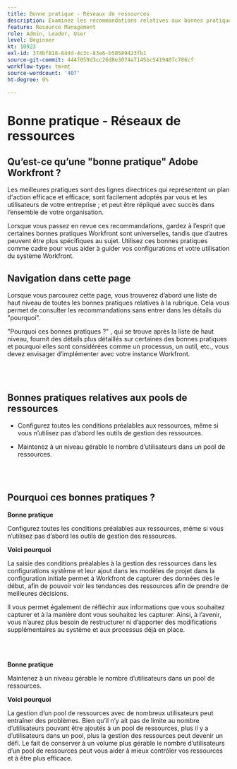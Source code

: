 ```yaml
---
title: Bonne pratique - Réseaux de ressources
description: Examinez les recommandations relatives aux bonnes pratiques des experts d’Adobe Workfront concernant la configuration, la gestion et l’utilisation des pools de ressources Workfront.
feature: Resource Management
role: Admin, Leader, User
level: Beginner
kt: 10923
exl-id: 374bf818-644d-4c3c-83e6-b50589423fb1
source-git-commit: 444f059d3cc26d8e3074a7145bc5419407c786cf
workflow-type: tm+mt
source-wordcount: '407'
ht-degree: 0%

---
```


# Bonne pratique - Réseaux de ressources

## Qu’est-ce qu’une &quot;bonne pratique&quot; Adobe Workfront ?

Les meilleures pratiques sont des lignes directrices qui représentent un plan d&#39;action efficace et efficace; sont facilement adoptés par vous et les utilisateurs de votre entreprise ; et peut être répliqué avec succès dans l’ensemble de votre organisation.

Lorsque vous passez en revue ces recommandations, gardez à l’esprit que certaines bonnes pratiques Workfront sont universelles, tandis que d’autres peuvent être plus spécifiques au sujet. Utilisez ces bonnes pratiques comme cadre pour vous aider à guider vos configurations et votre utilisation du système Workfront.

## Navigation dans cette page

Lorsque vous parcourez cette page, vous trouverez d’abord une liste de haut niveau de toutes les bonnes pratiques relatives à la rubrique. Cela vous permet de consulter les recommandations sans entrer dans les détails du &quot;pourquoi&quot;.

&quot;Pourquoi ces bonnes pratiques ?&quot; , qui se trouve après la liste de haut niveau, fournit des détails plus détaillés sur certaines des bonnes pratiques et pourquoi elles sont considérées comme un processus, un outil, etc., vous devez envisager d’implémenter avec votre instance Workfront.

</br>
</br>

## Bonnes pratiques relatives aux pools de ressources

* Configurez toutes les conditions préalables aux ressources, même si vous n’utilisez pas d’abord les outils de gestion des ressources.

* Maintenez à un niveau gérable le nombre d’utilisateurs dans un pool de ressources.

</br>
</br>

## Pourquoi ces bonnes pratiques ?

**Bonne pratique**

Configurez toutes les conditions préalables aux ressources, même si vous n’utilisez pas d’abord les outils de gestion des ressources.

**Voici pourquoi**

La saisie des conditions préalables à la gestion des ressources dans les configurations système et leur ajout dans les modèles de projet dans la configuration initiale permet à Workfront de capturer des données dès le début, afin de pouvoir voir les tendances des ressources afin de prendre de meilleures décisions.

Il vous permet également de réfléchir aux informations que vous souhaitez capturer et à la manière dont vous souhaitez les capturer. Ainsi, à l’avenir, vous n’aurez plus besoin de restructurer ni d’apporter des modifications supplémentaires au système et aux processus déjà en place.

</br>
</br>

**Bonne pratique**

Maintenez à un niveau gérable le nombre d’utilisateurs dans un pool de ressources.

**Voici pourquoi**

La gestion d’un pool de ressources avec de nombreux utilisateurs peut entraîner des problèmes. Bien qu’il n’y ait pas de limite au nombre d’utilisateurs pouvant être ajoutés à un pool de ressources, plus il y a d’utilisateurs dans un pool, plus la gestion des ressources peut devenir un défi. Le fait de conserver à un volume plus gérable le nombre d’utilisateurs d’un pool de ressources peut vous aider à mieux contrôler vos ressources et à être plus efficace.
